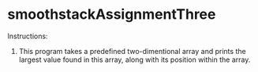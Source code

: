 # smoothstackAssignmentThree
Instructions:
1. This program takes a predefined two-dimentional array and prints the largest value found in this array, along with its position within the array.
